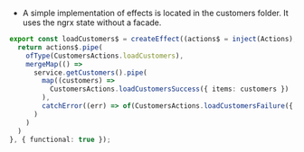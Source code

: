 - A simple implementation of effects is located in the customers folder. It uses the ngrx state without a facade.

```typescript
export const loadCustomers$ = createEffect((actions$ = inject(Actions), service = inject(CustomersService)) => {
  return actions$.pipe(
    ofType(CustomersActions.loadCustomers),
    mergeMap(() =>
      service.getCustomers().pipe(
        map((customers) =>
          CustomersActions.loadCustomersSuccess({ items: customers })
        ),
        catchError((err) => of(CustomersActions.loadCustomersFailure({ err })))
      )
    )
  )
}, { functional: true });
```